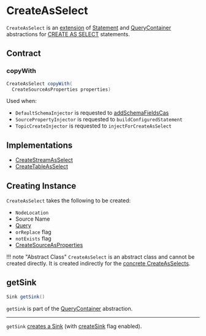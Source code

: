 # CreateAsSelect

`CreateAsSelect` is an [extension](#contract) of [Statement](Statement.md) and [QueryContainer](QueryContainer.md) abstractions for [CREATE AS SELECT](#implementations) statements.

## Contract

### <span id="copyWith"> copyWith

```java
CreateAsSelect copyWith(
  CreateSourceAsProperties properties)
```

Used when:

* `DefaultSchemaInjector` is requested to [addSchemaFieldsCas](../DefaultSchemaInjector.md#addSchemaFieldsCas)
* `SourcePropertyInjector` is requested to `buildConfiguredStatement`
* `TopicCreateInjector` is requested to `injectForCreateAsSelect`

## Implementations

* [CreateStreamAsSelect](CreateStreamAsSelect.md)
* [CreateTableAsSelect](CreateTableAsSelect.md)

## Creating Instance

`CreateAsSelect` takes the following to be created:

* <span id="location"> `NodeLocation`
* <span id="name"> Source Name
* <span id="query"> [Query](Query.md)
* <span id="orReplace"> `orReplace` flag
* <span id="notExists"> `notExists` flag
* <span id="properties"> [CreateSourceAsProperties](CreateSourceAsProperties.md)

!!! note "Abstract Class"
    `CreateAsSelect` is an abstract class and cannot be created directly. It is created indirectly for the [concrete CreateAsSelects](#implementations).

## <span id="getSink"> getSink

```java
Sink getSink()
```

`getSink` is part of the [QueryContainer](QueryContainer.md#getSink) abstraction.

---

`getSink` [creates a Sink](Sink.md#of) (with [createSink](Sink.md#createSink) flag enabled).
